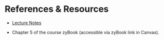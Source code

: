 # References & Resources

- [Lecture Notes](notes/m03lecture.pdf)

- Chapter 5 of the course zyBook (accessible via zyBook link in
  Canvas).


